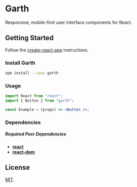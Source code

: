 # Garth

Responsive, mobile-first user interface components for React.

## Getting Started

Follow the [create-react-app](https://create-react-app.dev/docs/getting-started) instructions.

### Install Garth

```bash
npm install --save garth
```

### Usage

```jsx
import React from "react";
import { Button } from "garth";

const Example = (props) => <Button />;
```

### Dependencies

##### Required Peer Dependencies

- [**react**](https://www.npmjs.com/package/react)
- [**react-dom**](https://www.npmjs.com/package/react-dom)

## License

[MIT](LICENSE).
